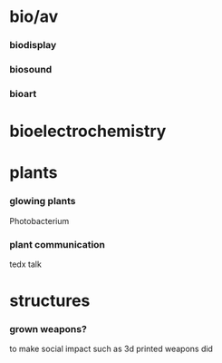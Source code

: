 # bio/av

### biodisplay

### biosound

### bioart

# bioelectrochemistry

# plants

### glowing plants

Photobacterium

### plant communication

tedx talk

# structures

### grown weapons?

to make social impact such as 3d printed weapons did
